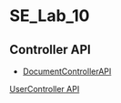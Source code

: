 # SE_Lab_10

## Controller API
- [DocumentControllerAPI](https://app.swaggerhub.com/apis/KSNAVODAYAN2005/DocumentConroller/1.0.0)

[UserController API](https://app.swaggerhub.com/apis/KSNAVODAYAN2005/User-Controller/1.0.0)
